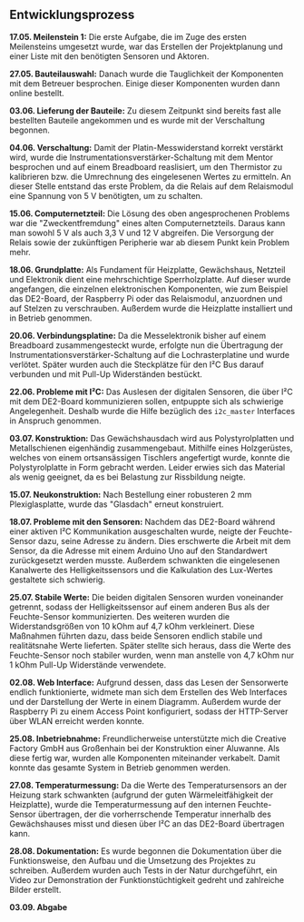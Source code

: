 ## Entwicklungsprozess

**17.05. Meilenstein 1:** Die erste Aufgabe, die im Zuge des ersten Meilensteins umgesetzt wurde, war das Erstellen der Projektplanung und einer Liste mit den benötigten Sensoren und Aktoren.

**27.05. Bauteilauswahl:** Danach wurde die Tauglichkeit der Komponenten mit dem Betreuer besprochen. Einige dieser Komponenten wurden dann online bestellt.

**03.06. Lieferung der Bauteile:** Zu diesem Zeitpunkt sind bereits fast alle bestellten Bauteile angekommen und es wurde mit der Verschaltung begonnen.

**04.06. Verschaltung:** Damit der Platin-Messwiderstand korrekt verstärkt wird, wurde die Instrumentationsverstärker-Schaltung mit dem Mentor besprochen und auf einem Breadboard reaslisiert, um den Thermistor zu kalibrieren bzw. die Umrechnung des eingelesenen Wertes zu ermitteln. An dieser Stelle entstand das erste Problem, da die Relais auf dem Relaismodul eine Spannung von 5 V benötigten, um zu schalten.

**15.06. Computernetzteil:** Die Lösung des oben angesprochenen Problems war die "Zweckentfremdung" eines alten Computernetzteils. Daraus kann man sowohl 5 V als auch 3,3 V und 12 V abgreifen. Die Versorgung der Relais sowie der zukünftigen Peripherie war ab diesem Punkt kein Problem mehr.

**18.06. Grundplatte:** Als Fundament für Heizplatte, Gewächshaus, Netzteil und Elektronik dient eine mehrschichtige Sperrholzplatte. Auf dieser wurde angefangen, die einzelnen elektronischen Komponenten, wie zum Beispiel das DE2-Board, der Raspberry Pi oder das Relaismodul, anzuordnen und auf Stelzen zu verschrauben. Außerdem wurde die Heizplatte installiert und in Betrieb genommen.

**20.06. Verbindungsplatine:** Da die Messelektronik bisher auf einem Breadboard zusammengesteckt wurde, erfolgte nun die Übertragung der Instrumentationsverstärker-Schaltung auf die Lochrasterplatine und  wurde verlötet. Später wurden auch die Steckplätze für den I²C Bus darauf verbunden und mit Pull-Up Widerständen bestückt.

**22.06. Probleme mit I²C:** Das Auslesen der digitalen Sensoren, die über I²C mit dem DE2-Board kommunizieren sollen, entpuppte sich als schwierige Angelegenheit. Deshalb wurde die Hilfe bezüglich des `i2c_master` Interfaces in Anspruch genommen.

**03.07. Konstruktion:** Das Gewächshausdach wird aus Polystyrolplatten und Metallschienen eigenhändig zusammengebaut. Mithilfe eines Holzgerüstes, welches von einem ortsansässigen Tischlers angefertigt wurde, konnte die Polystyrolplatte in Form gebracht werden. Leider erwies sich das Material als wenig geeignet, da es bei Belastung zur Rissbildung neigte.

**15.07. Neukonstruktion:** Nach Bestellung einer robusteren 2 mm Plexiglasplatte, wurde das "Glasdach" erneut konstruiert.

**18.07. Probleme mit den Sensoren:** Nachdem das DE2-Board während einer aktiven I²C Kommunikation ausgeschalten wurde, neigte der Feuchte-Sensor dazu, seine Adresse zu ändern. Dies erschwerte die Arbeit mit dem Sensor, da die Adresse mit einem Arduino Uno auf den Standardwert zurückgesetzt werden musste. Außerdem schwankten die eingelesenen Kanalwerte des Helligkeitssensors und die Kalkulation des Lux-Wertes gestaltete sich schwierig.

**25.07. Stabile Werte:** Die beiden digitalen Sensoren wurden voneinander getrennt, sodass der Helligkeitssensor auf einem anderen Bus als der Feuchte-Sensor kommunizierten. Des weiteren wurden die Widerstandsgrößen von 10 kOhm auf 4,7 kOhm verkleinert. Diese Maßnahmen führten dazu, dass beide Sensoren endlich stabile und realitätsnahe Werte lieferten. Später stellte sich heraus, dass die Werte des Feuchte-Sensor noch stabiler wurden, wenn man anstelle von 4,7 kOhm nur 1 kOhm Pull-Up Widerstände verwendete.

**02.08. Web Interface:** Aufgrund dessen, dass das Lesen der Sensorwerte endlich funktionierte, widmete man sich dem Erstellen des Web Interfaces und der Darstellung der Werte in einem Diagramm. Außerdem wurde der Raspberry Pi zu einem Access Point konfiguriert, sodass der HTTP-Server über WLAN erreicht werden konnte.

**25.08. Inbetriebnahme:** Freundlicherweise unterstützte mich die Creative Factory GmbH aus Großenhain bei der Konstruktion einer Aluwanne. Als diese fertig war, wurden alle Komponenten miteinander verkabelt. Damit konnte das gesamte System in Betrieb genommen werden.

**27.08. Temperaturmessung:** Da die Werte des Temperatursensors an der Heizung stark schwankten (aufgrund der guten Wärmeleitfähigkeit der Heizplatte), wurde die Temperaturmessung auf den internen Feuchte-Sensor übertragen, der die vorherrschende Temperatur innerhalb des Gewächshauses misst und diesen über I²C an das DE2-Board übertragen kann.

**28.08. Dokumentation:** Es wurde begonnen die Dokumentation über die Funktionsweise, den Aufbau und die Umsetzung des Projektes zu schreiben. Außerdem wurden auch Tests in der Natur durchgeführt, ein Video zur Demonstration der Funktionstüchtigkeit gedreht und zahlreiche Bilder erstellt.

**03.09. Abgabe**
